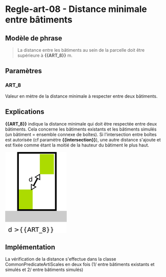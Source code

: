 #  Regle-art-08 - Distance minimale entre bâtiments

## Modèle de phrase

> La distance entre les bâtiments au sein de la parcelle doit être supérieure à **{{ART_8}}** m.

## Paramètres

### ART_8

Valeur en mètre de la distance minimale à respecter entre deux bâtiments.

## Explications

**{{ART_8}}** indique la distance minimale qui doit être respectée entre deux bâtiments.
Cela concerne les bâtiments existants et les bâtiments simulés (un bâtiment = ensemble connexe de boîtes).
Si l'intersection entre boîtes est autorisée (cf paramètre **{{intersection}}**), une autre distance s'ajoute et est fixée comme étant la moitié de la hauteur du bâtiment le plus haut.

![Image montrant la contrainte de distance entre deux bâtiments](img/rule-art-008.png)

## Implémentation

La vérification de la distance s'effectue dans la classe CommonPredicateArtiScales en deux fois (1/ entre bâtiments existants et simulés et 2/ entre bâtiments simulés)

